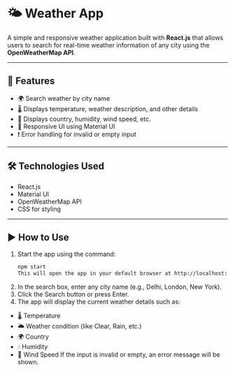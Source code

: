 # 🌤️ Weather App

A simple and responsive weather application built with **React.js** that allows users to search for real-time weather information of any city using the **OpenWeatherMap API**.

---

## 🚀 Features

- 🌍 Search weather by city name
- 🌡️ Displays temperature, weather description, and other details
- 🧭 Displays country, humidity, wind speed, etc.
- 🔄 Responsive UI using Material UI
- ❗ Error handling for invalid or empty input

---

## 🛠️ Technologies Used

- React.js
- Material UI
- OpenWeatherMap API
- CSS for styling

---

## ▶️ How to Use

1. Start the app using the command:
   ```bash
   npm start
   This will open the app in your default browser at http://localhost:3000.
2. In the search box, enter any city name (e.g., Delhi, London, New York).
3. Click the Search button or press Enter.
4. The app will display the current weather details such as:
- 🌡️ Temperature
- 🌥️ Weather condition (like Clear, Rain, etc.)
- 🌍 Country
- 💧 Humidity
- 💨 Wind Speed
If the input is invalid or empty, an error message will be shown.
